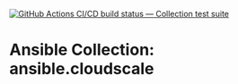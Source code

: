 [![GitHub Actions CI/CD build status — Collection test suite](https://github.com/coll-test/ansible.cloudscale/workflows/Collection%20test%20suite/badge.svg?branch=master)](https://github.com/coll-test/ansible.cloudscale/actions?query=workflow%3A%22Collection%20test%20suite%22)

Ansible Collection: ansible.cloudscale
=================================================